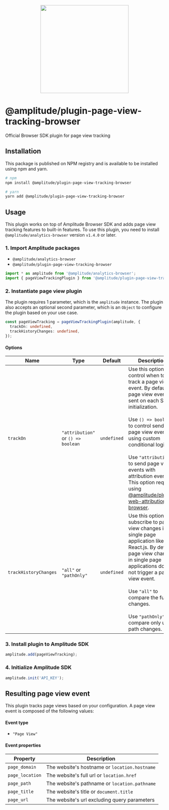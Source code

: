 <p align="center">
  <a href="https://amplitude.com" target="_blank" align="center">
    <img src="https://static.amplitude.com/lightning/46c85bfd91905de8047f1ee65c7c93d6fa9ee6ea/static/media/amplitude-logo-with-text.4fb9e463.svg" width="280">
  </a>
  <br />
</p>

# @amplitude/plugin-page-view-tracking-browser

Official Browser SDK plugin for page view tracking

## Installation

This package is published on NPM registry and is available to be installed using npm and yarn.

```sh
# npm
npm install @amplitude/plugin-page-view-tracking-browser

# yarn
yarn add @amplitude/plugin-page-view-tracking-browser
```

## Usage

This plugin works on top of Amplitude Browser SDK and adds page view tracking features to built-in features. To use this plugin, you need to install `@amplitude/analytics-browser` version `v1.4.0` or later.

### 1. Import Amplitude packages

* `@amplitude/analytics-browser`
* `@amplitude/plugin-page-view-tracking-browser`

```typescript
import * as amplitude from '@amplitude/analytics-browser';
import { pageViewTrackingPlugin } from '@amplitude/plugin-page-view-tracking-browser';
```

### 2. Instantiate page view plugin

The plugin requires 1 parameter, which is the `amplitude` instance. The plugin also accepts an optional second parameter, which is an `Object` to configure the plugin based on your use case.

```typescript
const pageViewTracking = pageViewTrackingPlugin(amplitude, {
  trackOn: undefined,
  trackHistoryChanges: undefined,
});
```

#### Options

|Name|Type|Default|Description|
|-|-|-|-|
|`trackOn`|`"attribution"` or `() => boolean`|`undefined`|Use this option to control when to track a page view event. By default, a page view event is sent on each SDK initialization.<br/><br/>Use `() => boolean` to control sending page view events using custom conditional logic.<br/><br/>Use `"attribution"` to send page view events with attribution events. This option requires using [@amplitude/plugin-web-attribution-browser](https://github.com/amplitude/Amplitude-TypeScript/tree/main/packages/plugin-web-attribution-browser).|
|`trackHistoryChanges`|`"all"` or `"pathOnly"`|`undefined`|Use this option to subscribe to page view changes in a single page application like React.js. By default, page view changes in single page applications does not trigger a page view event.<br/><br/>Use `"all"` to compare the full url changes.<br/><br/>Use `"pathOnly"` to compare only url path changes.|

### 3. Install plugin to Amplitude SDK

```typescript
amplitude.add(pageViewTracking);
```

### 4. Initialize Amplitude SDK

```typescript
amplitude.init('API_KEY');
```

## Resulting page view event

This plugin tracks page views based on your configuration. A page view event is composed of the following values:

#### Event type
* `"Page View"`

#### Event properties

|Property|Description|
|-|-|
|`page_domain`|The website's hostname or `location.hostname`|
|`page_location`|The website's full url or `location.href`|
|`page_path`|The website's pathname or `location.pathname`|
|`page_title`|The website's title or `document.title`|
|`page_url`|The website's url excluding query parameters|
